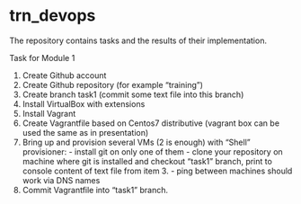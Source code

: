 # trn_devops
The repository contains tasks and the results of their implementation.

Task for Module 1
1.	Create Github account
2.	Create Github repository (for example “training”)
3.	Create branch task1 (commit some text file into this branch)
4.	Install VirtualBox with extensions
5.	Install Vagrant
6.	Create Vagrantfile based on Centos7 distributive (vagrant box can be used the same as in presentation)
7.	Bring up and provision several VMs (2 is enough) with “Shell” provisioner:
		- install git on only one of them
		- clone your repository on machine where git is installed and checkout “task1” branch, print to console content of text file from item 3.
		- ping between machines should work via DNS names
8.	Commit Vagrantfile into “task1” branch.